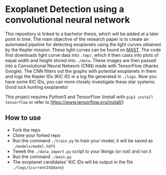 # Exoplanet Detection using a convolutional neural network

This repository is linked to a bachelor thesis, which will be added at a later point in time. The main objective of the research paper is to create an automated pipeline for detecting exoplanets using the light curves obtained by the Kepler mission. These light curves can be found on [MAST](https://archive.stsci.edu/). The code first downloads light curve data into `.tmp/`, which it then casts into plots of equal width and height stored into `./data`. These images are then passed into a Convolutional Neural Network (CNN) made with TensorFlow (thanks Google). The CNN filters out the graphs with potential exoplanets in them and logs the Kepler IDs (KIC ID) in a log file generated in `./logs`. Now you have some KIC IDs, you can more closely investigate these star systems. Good luck hunting exoplanets!

This project requires Python3 and TensorFlow (install with `pip3 install tensorflow` or refer to https://www.tensorflow.org/install/)

## How to use
 - Fork the repo
 - Clone your forked repo
 - Run the command `./train.py` to train your model, it will be saved as `./models/model.hdf5`
 - Tweek the `./data_import.py` script to your likings (or not) and run it
 - Run the command `./main.py`
 - The exoplanet candidates' KIC IDs will be output in the file `./logs/{currentISOdate}`